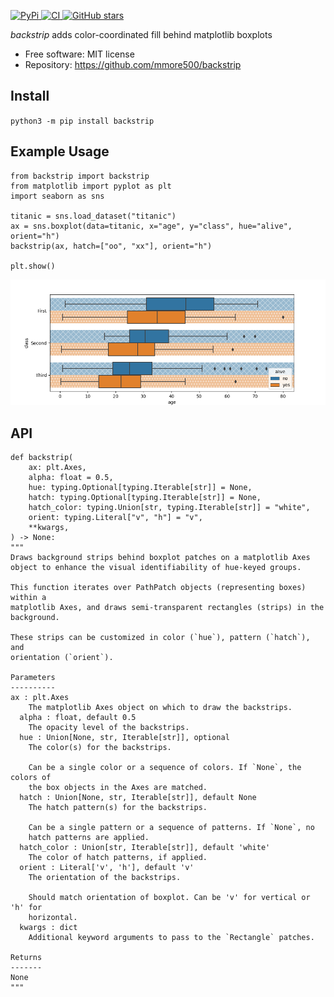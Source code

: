 [
![PyPi](https://img.shields.io/pypi/v/backstrip.svg?)
](https://pypi.python.org/pypi/backstrip)
[
![CI](https://github.com/mmore500/backstrip/actions/workflows/ci.yaml/badge.svg)
](https://github.com/mmore500/backstrip/actions)
[
![GitHub stars](https://img.shields.io/github/stars/mmore500/backstrip.svg?style=round-square&logo=github&label=Stars&logoColor=white)](https://github.com/mmore500/backstrip)

*backstrip* adds color-coordinated fill behind matplotlib boxplots

- Free software: MIT license
- Repository: <https://github.com/mmore500/backstrip>

## Install

`python3 -m pip install backstrip`

## Example Usage

```python3
from backstrip import backstrip
from matplotlib import pyplot as plt
import seaborn as sns

titanic = sns.load_dataset("titanic")
ax = sns.boxplot(data=titanic, x="age", y="class", hue="alive", orient="h")
backstrip(ax, hatch=["oo", "xx"], orient="h")

plt.show()
```

![example](docs/assets/test_backstrip_hatching.png)


## API

```python3
def backstrip(
    ax: plt.Axes,
    alpha: float = 0.5,
    hue: typing.Optional[typing.Iterable[str]] = None,
    hatch: typing.Optional[typing.Iterable[str]] = None,
    hatch_color: typing.Union[str, typing.Iterable[str]] = "white",
    orient: typing.Literal["v", "h"] = "v",
    **kwargs,
) -> None:
"""
Draws background strips behind boxplot patches on a matplotlib Axes
object to enhance the visual identifiability of hue-keyed groups.

This function iterates over PathPatch objects (representing boxes) within a
matplotlib Axes, and draws semi-transparent rectangles (strips) in the
background.

These strips can be customized in color (`hue`), pattern (`hatch`), and
orientation (`orient`).

Parameters
----------
ax : plt.Axes
    The matplotlib Axes object on which to draw the backstrips.
  alpha : float, default 0.5
    The opacity level of the backstrips.
  hue : Union[None, str, Iterable[str]], optional
    The color(s) for the backstrips.

    Can be a single color or a sequence of colors. If `None`, the colors of
    the box objects in the Axes are matched.
  hatch : Union[None, str, Iterable[str]], default None
    The hatch pattern(s) for the backstrips.

    Can be a single pattern or a sequence of patterns. If `None`, no
    hatch patterns are applied.
  hatch_color : Union[str, Iterable[str]], default 'white'
    The color of hatch patterns, if applied.
  orient : Literal['v', 'h'], default 'v'
    The orientation of the backstrips.

    Should match orientation of boxplot. Can be 'v' for vertical or 'h' for
    horizontal.
  kwargs : dict
    Additional keyword arguments to pass to the `Rectangle` patches.

Returns
-------
None
"""
```
